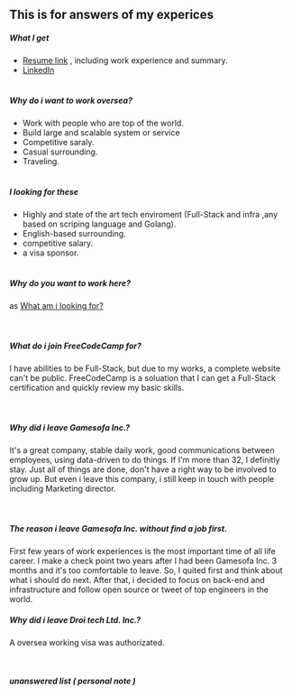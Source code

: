 ## This is for answers of my experices


##### What I get 
- [Resume link](https://github.com/BizShuk/bizshuk.github.io/tree/master/resume/export) , including work experience and summary.  
- [LinkedIn](https://tw.linkedin.com/in/liu-shuk-593093a0)
<br><br>

##### Why do i want to work oversea?
- Work with people who are top of the world.
- Build large and scalable system or service
- Competitive saraly.
- Casual surrounding.
- Traveling.
<br><br>
  
##### I looking for these
- Highly and state of the art tech enviroment (Full-Stack and infra ,any based on scriping language and Golang).
- English-based surrounding.
- competitive salary.
- a visa sponsor.
<br><br>
  
##### Why do you want to work here?
as [What am i looking for?](Whatamilookingfor?)  
<br><br>

##### What do i join FreeCodeCamp for?
I have abilities to be Full-Stack, but due to my works, a complete website can't be public. FreeCodeCamp is a soluation that I can get a Full-Stack certification and quickly review my basic skills.  
<br><br>
  
##### Why did i leave Gamesofa Inc.?
It's a great company, stable daily work, good communications between employees, using data-driven to do things. If I'm more than 32, I definitly stay. Just all of things are done, don't have a right way to be involved to grow up. But even i leave this company, i still keep in touch with people including Marketing director.  
<br><br>
  
##### The reason i leave Gamesofa Inc. without find a job first.
First few years of work experiences is the most important time of all life career. I make a check point two years after I had been Gamesofa Inc. 3 months and it's too comfortable to leave. So, I quited first and think about what i should do next. After that, i decided to focus on back-end and infrastructure and follow open source or tweet of top engineers in the world.  
##### Why did i leave Droi tech Ltd. Inc.?
A oversea working visa was authorizated.

<br>




##### unanswered list ( personal note )








